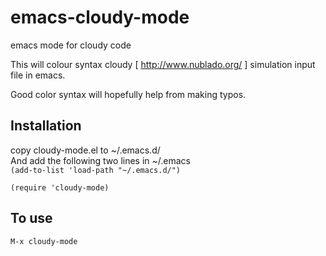 # emacs-cloudy-mode
emacs mode for cloudy code

This will colour syntax cloudy [ http://www.nublado.org/ ] simulation input file in emacs.

Good color syntax will hopefully help from making typos.

## Installation

copy cloudy-mode.el to ~/.emacs.d/                                                                                                                                   
And add the following two lines in ~/.emacs                                                                                                                               
`(add-to-list 'load-path "~/.emacs.d/")`                                                                                

`(require 'cloudy-mode)`

## To use

`M-x cloudy-mode`
